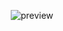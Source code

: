 <p align="center">
  <img src="https://cdn.awsli.com.br/1804/1804496/logo/c7f883211a.png" alt="preview"/>
</p>
